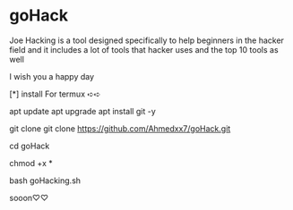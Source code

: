 # goHack

Joe Hacking is a tool designed specifically to help beginners in the hacker field and it includes a lot of tools that hacker uses and the top 10 tools as well 

I wish you a happy day

[*] install For termux ➪➪ 


apt update 
apt upgrade 
apt install git -y

git clone git clone https://github.com/Ahmedxx7/goHack.git 

cd goHack

chmod +x *

bash goHacking.sh 

sooon♡♡
